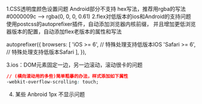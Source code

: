 1.CSS透明度颜色设置问题
 Android部分不支持 hex写法，推荐用rgba的写法
   #0000009c --> rgba(0, 0, 0, 0.61)
2.flex对低版本的ios和Android的支持问题
使用postcss的autoprefixer插件，自动添加浏览器内核前缀，
并且增加更低浏览器版本的配置，自动添加flex老版本的属性和写法

autoprefixer({
    browsers: [
        'iOS >= 6',     // 特殊处理支持低版本IOS
        'Safari >= 6',  // 特殊处理支持低版本Safari
    ],
}),

3.ios：DOM元素固定一边，另一边滚动，滚动很卡的问题
  ```css
// (横向滚动用的多些)简单粗暴的办法，样式添加如下属性
-webkit-overflow-scrolling: touch;

```
4. 某些 Anbroid 1px 不显示问题



